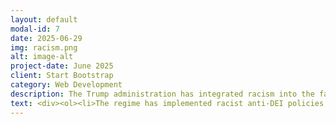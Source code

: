 ```yaml
---
layout: default
modal-id: 7
date: 2025-06-29
img: racism.png
alt: image-alt
project-date: June 2025
client: Start Bootstrap
category: Web Development
description: The Trump administration has integrated racism into the fabric of their policies, targeting people of color, immigrants, and any group that doesn't fit in their vision of a White Christian Nationalist Ethnostate. Here you will find a list of examples of blatantly racist policies and actions carried out by the regime.
text: <div><ol><li>The regime has implemented racist anti-DEI policies in federal hiring and grant funding. <a href="https://thehill.com/homenews/administration/5325576-trump-administration-ends-federal-dei-hiring/">The Hill Article, </a> <a href="https://www.nbcchicago.com/news/politics/judge-blocks-trump-from-enforcing-anti-dei-anti-trans-executive-orders/3764059/">NBC Article</a></li><li>Trump has rescinded the Equal Employment Opportunity, which opens the door for discriminatory hiring practices on the part of goverment contractors.<a href="https://www.cbsnews.com/news/trump-equal-employment-opportunity-revoke-1965-dei-what-it-means/">CBS Article</a></li><li>Trump's wildly unqualified Secretary of Defense, Pete Hegseth, ordered the removal of photos, articles, and videos honoring women and people of color from military platforms. <a href="https://www.military.com/daily-news/2025/02/28/respect-among-key-words-army-using-delete-online-content-related-women-minority-troops.html">Miltary.com Article, </a> <a href="https://www.cbsnews.com/news/trump-equal-employment-opportunity-revoke-1965-dei-what-it-means/">CBS Article</a></li><li>Trump has pressured universities, private companies, and even foreign cities and organizations to abandon DEI practices. <a href="https://www.cbsnews.com/news/trump-harvard-federal-civil-rights-act-violation-jewish-israel-students/">CBS Article, </a> <a href="https://www.latimes.com/sports/dodgers/story/2025-07-02/dodgers-dei-efforts-federal-civil-rights-complaint">LA Times Article, </a> <a href="https://www.pbs.org/newshour/world/stockholm-rejects-u-s-demand-to-end-dei-programs-in-accordance-with-trump-policy">PBS Article</a><a href="https://theworld.org/stories/2025/06/27/trump-administration-cuts-funding-to-barcelona-library-over-dei-policies">The World Article</a></li></ol></div>
---
```


